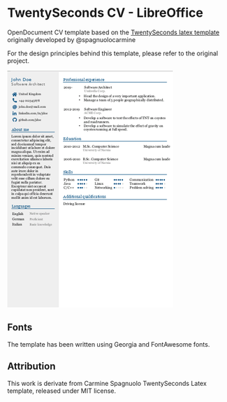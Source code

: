 # TwentySeconds CV - LibreOffice
OpenDocument CV template based on the [TwentySeconds latex template](http://github.com) originally developed by @spagnuolocarmine

For the design principles behind this template, please refer to the original project.

![sample résumé](https://raw.githubusercontent.com/manoet/TwentySecondsCurriculumVitae-LibreOffice/main/example.png)

## Fonts
The template has been written using Georgia and FontAwesome fonts.

## Attribution
This work is derivate from Carmine Spagnuolo TwentySeconds Latex template, released under MIT license.
